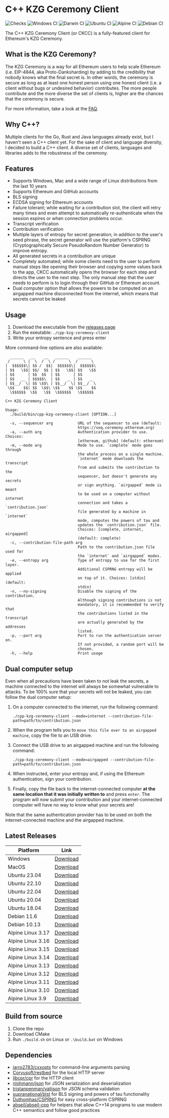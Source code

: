 # C++ KZG Ceremony Client

![Checks](https://github.com/PatriceVignola/cpp-kzg-ceremony-client/actions/workflows/checks.yml/badge.svg)
![Windows CI](https://github.com/PatriceVignola/cpp-kzg-ceremony-client/actions/workflows/windows-ci.yml/badge.svg)
![Darwin CI](https://github.com/PatriceVignola/cpp-kzg-ceremony-client/actions/workflows/darwin-ci.yml/badge.svg)
![Ubuntu CI](https://github.com/PatriceVignola/cpp-kzg-ceremony-client/actions/workflows/ubuntu-ci.yml/badge.svg)
![Alpine CI](https://github.com/PatriceVignola/cpp-kzg-ceremony-client/actions/workflows/alpine-ci.yml/badge.svg)
![Debian CI](https://github.com/PatriceVignola/cpp-kzg-ceremony-client/actions/workflows/debian-ci.yml/badge.svg)

The C++ KZG Ceremony Client (or CKCC) is a fully-featured client for Ethereum's KZG Ceremony.

## What is the KZG Ceremony?

The KZG Ceremony is a way for all Ethereum users to help scale Ethereum (i.e. EIP-4844, aka Proto-Danksharding) by adding to the credibility that nobody knows what the final secret is. In other words, the ceremony is secure as long as at least one honest person using one honest client (i.e. a client without bugs or undesired behavior) contributes. The more people contribute and the more diverse the set of clients is, higher are the chances that the ceremony is secure.

For more information, take a look at the [FAQ](https://github.com/ethereum/kzg-ceremony/blob/main/FAQ.md).

## Why C++?

Multiple clients for the Go, Rust and Java languages already exist, but I haven't seen a C++ client yet. For the sake of client and language diversity, I decided to build a C++ client. A diverse set of clients, languages and libraries adds to the robustness of the ceremony.

## Features

- Supports Windows, Mac and a wide range of Linux distributions from the last 10 years
- Supports Ethereum and GitHub accounts
- BLS signing
- ECDSA signing for Ethereum accounts
- Failure tolerant; while waiting for a contribution slot, the client will retry many times and even attempt to automatically re-authenticate when the session expires or when connection problems occur.
- Transcript verification
- Contribution verification
- Multiple layers of entropy for secret generation; in addition to the user's seed phrase, the secret generator will use the platform's CSPRNG (Cryptographically Secure PseudoRandom Number Generator) to improve entropy.
- All generated secrets in a contribution are unique
- Completely automated; while some clients need to the user to perform manual steps like opening their browser and copying some values back to the app, CKCC automatically opens the browser for each step and directs the user to the next step. The only manual step that the user needs to perform is to login through their GitHub or Ethereum account.
- Dual computer option that allows the powers to be computed on an airgapped machine disconnected from the internet, which means that secrets cannot be leaked

## Usage

1. Download the executable from the [releases page](https://github.com/PatriceVignola/cpp-kzg-ceremony-client/releases)
2. Run the exeutable: `./cpp-kzg-ceremony-client`
3. Write your entropy sentence and press enter

More command-line options are also available:

```
  ______   __    __   ______    ______
 /      \ |  \  /  \ /      \  /      \
|  $$$$$$\| $$ /  $$|  $$$$$$\|  $$$$$$\
| $$   \$$| $$/  $$ | $$   \$$| $$   \$$
| $$      | $$  $$  | $$      | $$
| $$   __ | $$$$$\  | $$   __ | $$   __
| $$__/  \| $$ \$$\ | $$__/  \| $$__/  \
 \$$    $$| $$  \$$\ \$$    $$ \$$    $$
  \$$$$$$  \$$   \$$  \$$$$$$   \$$$$$$

C++ KZG Ceremony Client

Usage:
  ./build/bin/cpp-kzg-ceremony-client [OPTION...]

  -s, --sequencer arg           URL of the sequencer to use (default: 
                                https://seq.ceremony.ethereum.org)
  -a, --auth arg                Authentication provider to use. Choices: 
                                [ethereum, github] (default: ethereum)
  -m, --mode arg                Mode to use. `complete` mode goes through 
                                the whole process on a single machine. 
                                `internet` mode downloads the transcript 
                                from and submits the contribution to the 
                                sequencer, but doesn't generate any secrets 
                                or sign anything. `airgapped` mode is meant 
                                to be used on a computer without internet 
                                connection and takes a `contribution.json` 
                                file generated by a machine in `internet` 
                                mode, computes the powers of tau and 
                                updates the `contribution.json` file. 
                                Choices: [complete, internet, airgapped] 
                                (default: complete)
  -c, --contribution-file-path arg
                                Path to the contribution.json file used for 
                                the `internet` and `airgapped` modes.
  -e, --entropy arg             Type of entropy to use for the first layer. 
                                Additional CSPRNG entropy will be applied 
                                on top of it. Choices: [stdin] (default: 
                                stdin)
  -n, --no-signing              Disable the signing of the contribution. 
                                Although signing contributions is not 
                                mandatory, it is recommended to verify that 
                                the contributions listed in the transcript 
                                are actually generated by the addresses 
                                listed.
  -p, --port arg                Port to run the authentication server on. 
                                If not provided, a random port will be 
                                chosen.
  -h, --help                    Print usage
```

## Dual computer setup

Even when all precautions have been taken to not leak the secrets, a machine connected to the internet will always be somewhat vulnerable to attacks. To be 100% sure that your secrets will not be leaked, you can follow the dual computer setup:

1. On a computer connected to the internet, run the following command:

    `./cpp-kzg-ceremony-client --mode=internet --contribution-file-path=path/to/contribution.json`

2. When the program tells you to `move this file over to an airgapped machine`, copy the file to an USB drive.

3. Connect the USB drive to an airgapped machine and run the following command:

    `./cpp-kzg-ceremony-client --mode=airgapped --contribution-file-path=path/to/contribution.json`

4. When instructed, enter your entropy and, if using the Ethereum authentication, sign your contribution.

5. Finally, copy the file back to the internet-connected computer **at the same location that it was initially written to** and press `enter`. The program will now submit your contribution and your internet-connected computer will have no way to know what your secrets are!

Note that the same authentication provider has to be used on both the internet-connected machine and the airgapped machine.

## Latest Releases

| Platform          | Link                                                                                                                                                      |
| ----------------- | --------------------------------------------------------------------------------------------------------------------------------------------------------- |
| Windows           | [Download](https://github.com/PatriceVignola/cpp-kzg-ceremony-client/releases/download/v1.4.0/cpp-kzg-ceremony-client-v1.4.0-windows-amd64.zip)           |
| MacOS             | [Download](https://github.com/PatriceVignola/cpp-kzg-ceremony-client/releases/download/v1.4.0/cpp-kzg-ceremony-client-v1.4.0-darwin-amd64.tar.gz)         |
| Ubuntu 23.04      | [Download](https://github.com/PatriceVignola/cpp-kzg-ceremony-client/releases/download/v1.4.0/cpp-kzg-ceremony-client-v1.4.0-ubuntu-23.04-amd64.tar.gz)   |
| Ubuntu 22.10      | [Download](https://github.com/PatriceVignola/cpp-kzg-ceremony-client/releases/download/v1.4.0/cpp-kzg-ceremony-client-v1.4.0-ubuntu-22.10-amd64.tar.gz)   |
| Ubuntu 22.04      | [Download](https://github.com/PatriceVignola/cpp-kzg-ceremony-client/releases/download/v1.4.0/cpp-kzg-ceremony-client-v1.4.0-ubuntu-22.04-amd64.tar.gz)   |
| Ubuntu 20.04      | [Download](https://github.com/PatriceVignola/cpp-kzg-ceremony-client/releases/download/v1.4.0/cpp-kzg-ceremony-client-v1.4.0-ubuntu-20.04-amd64.tar.gz)   |
| Ubuntu 18.04      | [Download](https://github.com/PatriceVignola/cpp-kzg-ceremony-client/releases/download/v1.4.0/cpp-kzg-ceremony-client-v1.4.0-ubuntu-18.04-amd64.tar.gz)   |
| Debian 11.6       | [Download](https://github.com/PatriceVignola/cpp-kzg-ceremony-client/releases/download/v1.4.0/cpp-kzg-ceremony-client-v1.4.0-debian-11.6-amd64.tar.gz)    |
| Debian 10.13      | [Download](https://github.com/PatriceVignola/cpp-kzg-ceremony-client/releases/download/v1.4.0/cpp-kzg-ceremony-client-v1.4.0-debian-10.13-amd64.tar.gz)   |
| Alpine Linux 3.17 | [Download](https://github.com/PatriceVignola/cpp-kzg-ceremony-client/releases/download/v1.4.0/cpp-kzg-ceremony-client-v1.4.0-alpine-3.17.1-amd64.tar.gz)  |
| Alpine Linux 3.16 | [Download](https://github.com/PatriceVignola/cpp-kzg-ceremony-client/releases/download/v1.4.0/cpp-kzg-ceremony-client-v1.4.0-alpine-3.16.3-amd64.tar.gz)  |
| Alpine Linux 3.15 | [Download](https://github.com/PatriceVignola/cpp-kzg-ceremony-client/releases/download/v1.4.0/cpp-kzg-ceremony-client-v1.4.0-alpine-3.15.6-amd64.tar.gz)  |
| Alpine Linux 3.14 | [Download](https://github.com/PatriceVignola/cpp-kzg-ceremony-client/releases/download/v1.4.0/cpp-kzg-ceremony-client-v1.4.0-alpine-3.14.8-amd64.tar.gz)  |
| Alpine Linux 3.13 | [Download](https://github.com/PatriceVignola/cpp-kzg-ceremony-client/releases/download/v1.4.0/cpp-kzg-ceremony-client-v1.4.0-alpine-3.13.12-amd64.tar.gz) |
| Alpine Linux 3.12 | [Download](https://github.com/PatriceVignola/cpp-kzg-ceremony-client/releases/download/v1.4.0/cpp-kzg-ceremony-client-v1.4.0-alpine-3.12.10-amd64.tar.gz) |
| Alpine Linux 3.11 | [Download](https://github.com/PatriceVignola/cpp-kzg-ceremony-client/releases/download/v1.4.0/cpp-kzg-ceremony-client-v1.4.0-alpine-3.11.13-amd64.tar.gz) |
| Alpine Linux 3.10 | [Download](https://github.com/PatriceVignola/cpp-kzg-ceremony-client/releases/download/v1.4.0/cpp-kzg-ceremony-client-v1.4.0-alpine-3.10.9-amd64.tar.gz)  |
| Alpine Linux 3.9  | [Download](https://github.com/PatriceVignola/cpp-kzg-ceremony-client/releases/download/v1.4.0/cpp-kzg-ceremony-client-v1.4.0-alpine-3.9.6-amd64.tar.gz)   |

## Build from source

1. Clone the repo
2. Download CMake
3. Run `./build.sh` on Linux or `.\build.bat` on Windows

## Dependencies

- [jarro2783/cxxopts](https://github.com/jarro2783/cxxopts) for command-line arguments parsing
- [Corvusoft/restbed](https://github.com/Corvusoft/restbed) for the local HTTP server
- [libcpr/cpr](https://github.com/libcpr/cpr) for the HTTP client
- [nlohmann/json](https://github.com/nlohmann/json) for JSON serialization and deserialization
- [tristanpenman/valijson](https://github.com/tristanpenman/valijson) for JSON schema validation
- [supranational/blst](https://github.com/supranational/blst) for BLS signing and powers of tau functionality
- [Duthomhas/CSPRNG](https://github.com/Duthomhas/CSPRNG) for easy cross-platform CSPRNG
- [abseil/abseil-cpp](https://github.com/abseil/abseil-cpp) for helpers that allow C++14 programs to use modern C++ semantics and follow good practices
